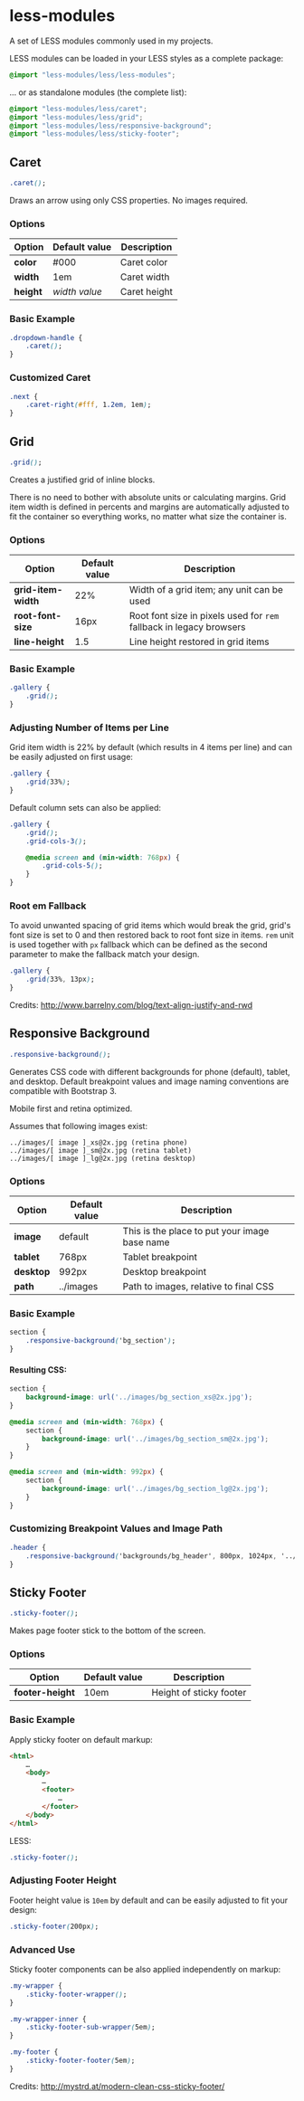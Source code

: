 less-modules
============

A set of LESS modules commonly used in my projects.

LESS modules can be loaded in your LESS styles as a complete package:

```css
@import "less-modules/less/less-modules";
```

… or as standalone modules (the complete list):

```css
@import "less-modules/less/caret";
@import "less-modules/less/grid";
@import "less-modules/less/responsive-background";
@import "less-modules/less/sticky-footer";
```

## Caret
```css
.caret();
```

Draws an arrow using only CSS properties. No images required.

### Options
| Option     | Default value      | Description                      |
|------------|--------------------|----------------------------------|
| **color**  | #000               | Caret color                      |
| **width**  | 1em                | Caret width                      |
| **height** | *width value*      | Caret height                     |

### Basic Example
```css
.dropdown-handle {
    .caret();
}
```

### Customized Caret
```css
.next {
    .caret-right(#fff, 1.2em, 1em);
}
```

## Grid
```css
.grid();
```

Creates a justified grid of inline blocks.

There is no need to bother with absolute units or calculating margins. Grid item width is defined in percents and
margins are automatically adjusted to fit the container so everything works, no matter what size the container is.

### Options
| Option                | Default value      | Description                                                         |
|-----------------------|--------------------|---------------------------------------------------------------------|
| **grid-item-width**   | 22%                | Width of a grid item; any unit can be used                          |
| **root-font-size**    | 16px               | Root font size in pixels used for `rem` fallback in legacy browsers |
| **line-height**       | 1.5                | Line height restored in grid items                                  |

### Basic Example
```css
.gallery {
    .grid();
}
```

### Adjusting Number of Items per Line
Grid item width is 22% by default (which results in 4 items per line) and can be easily adjusted on first usage:

```css
.gallery {
    .grid(33%);
}
```

Default column sets can also be applied:

```css
.gallery {
    .grid();
    .grid-cols-3();

    @media screen and (min-width: 768px) {
        .grid-cols-5();
    }
}
```

### Root em Fallback
To avoid unwanted spacing of grid items which would break the grid, grid's font size is set to 0 and then restored back
to root font size in items. `rem` unit is used together with `px` fallback which can be defined as the second parameter
to make the fallback match your design.

```css
.gallery {
    .grid(33%, 13px);
}
```
    
Credits: http://www.barrelny.com/blog/text-align-justify-and-rwd

## Responsive Background
```css
.responsive-background();
```

Generates CSS code with different backgrounds for phone (default), tablet, and desktop. Default breakpoint values
and image naming conventions are compatible with Bootstrap 3.

Mobile first and retina optimized.

Assumes that following images exist:

    ../images/[ image ]_xs@2x.jpg (retina phone)
    ../images/[ image ]_sm@2x.jpg (retina tablet)
    ../images/[ image ]_lg@2x.jpg (retina desktop)

### Options
| Option                | Default value      | Description                                                         |
|-----------------------|--------------------|---------------------------------------------------------------------|
| **image**             | default            | This is the place to put your image base name                       |
| **tablet**            | 768px              | Tablet breakpoint                                                   |
| **desktop**           | 992px              | Desktop breakpoint                                                  |
| **path**              | ../images          | Path to images, relative to final CSS                               |

### Basic Example
```css
section {
    .responsive-background('bg_section');
}
```

#### Resulting CSS:
```css
section {
    background-image: url('../images/bg_section_xs@2x.jpg');
}

@media screen and (min-width: 768px) {
    section {
        background-image: url('../images/bg_section_sm@2x.jpg');
    }
}

@media screen and (min-width: 992px) {
    section {
        background-image: url('../images/bg_section_lg@2x.jpg');
    }
}
```

### Customizing Breakpoint Values and Image Path
```css
.header {
    .responsive-background('backgrounds/bg_header', 800px, 1024px, '../assets/images');
}
```

## Sticky Footer
```css
.sticky-footer();
```

Makes page footer stick to the bottom of the screen.

### Options
| Option              | Default value      | Description                      |
|---------------------|--------------------|----------------------------------|
| **footer-height**   | 10em               | Height of sticky footer          |

### Basic Example
Apply sticky footer on default markup:

```html
<html>
    …
    <body>
        …
        <footer>
            …
        </footer>
    </body>
</html>
```

LESS:
```css
.sticky-footer();
```

### Adjusting Footer Height
Footer height value is `10em` by default and can be easily adjusted to fit your design:

```css
.sticky-footer(200px);
```

### Advanced Use
Sticky footer components can be also applied independently on markup:

```css
.my-wrapper {
    .sticky-footer-wrapper();
}

.my-wrapper-inner {
    .sticky-footer-sub-wrapper(5em);
}

.my-footer {
    .sticky-footer-footer(5em);
}
```

Credits: http://mystrd.at/modern-clean-css-sticky-footer/
